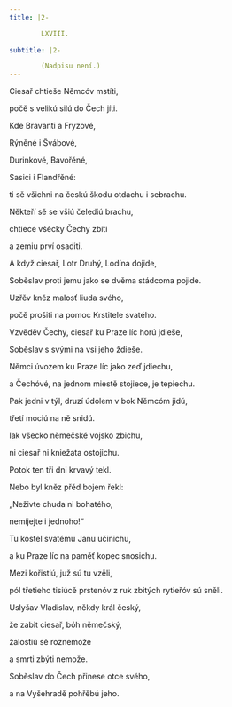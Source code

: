 ```yaml
---
title: |2-

        LXVIII.
      
subtitle: |2-

        (Nadpisu není.)
---
```


Ciesař chtieše Němcóv mstíti,

počě s velikú silú do Čech jíti.

Kde Bravanti a Fryzové,

Rýněné i Švábové,

Durinkové, Bavořěné,

Sasici i Flandřěné:

ti sě všichni na českú škodu otdachu i sebrachu.

Někteří sě se všiú čelediú brachu,

chtiece všěcky Čechy zbíti

a zemiu prví osaditi.

A když ciesař, Lotr Druhý, Lodína dojide,

Soběslav proti jemu jako se dvěma stádcoma pojide.

Uzřěv kněz malosť liuda svého,

počě prošiti na pomoc Krstitele svatého.

Vzvěděv Čechy, ciesař ku Praze líc horú jdieše,

Soběslav s svými na vsi jeho ždieše.

Němci úvozem ku Praze líc jako zeď jdiechu,

a Čechóvé, na jednom miestě stojiece, je tepiechu.

Pak jedni v týl, druzí údolem v bok Němcóm jidú,

třetí mociú na ně snidú.

lak všecko němečské vojsko zbichu,

ni ciesař ni kniežata ostojichu.

Potok ten tři dni krvavý tekl.

Nebo byl kněz přěd bojem řekl:

„Neživte chuda ni bohatého,

nemíjejte i jednoho!“

Tu kostel svatému Janu učinichu,

a ku Praze líc na paměť kopec snosichu.

Mezi kořistiú, juž sú tu vzěli,

pól třetieho tisiúcě prstenóv z ruk zbitých rytieřóv sú sněli.

Uslyšav Vladislav, někdy král český,

že zabit ciesař, bóh němečský,

žalostiú sě roznemože

a smrti zbýti nemože.

Soběslav do Čech přinese otce svého,

a na Vyšehradě pohřěbú jeho.
